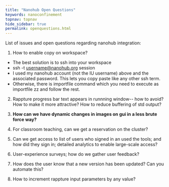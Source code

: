 ```yaml
---
title: "Nanohub Open Questions"
keywords: nanoconfinement
topnav: topnav
hide_sidebar: true
permalink: openquestions.html
---
```


List of issues and open questions regarding nanohub integration:

1. How to enable copy on workspace?

* The best solution is to ssh into your workspace 
* ssh -t username@nanohub.org session
* I used my nanohub account (not the IU username) above and the associated password. This lets you copy paste like any other ssh term.
* Otherwise, there is importfile command which you need to execute as importfile zz and follow the rest.

2. Rappture progress bar text appears in runnning window-- how to avoid? How to make it more attractive? How to reduce buffering of std output? 

3. **How can we have dynamic changes in images on gui in a less brute force way?**

4. For classroom teaching, can we get a reservation on the cluster?

5. Can we get access to list of users who signed in an used the tools; and how did they sign in; detailed analytics to enable large-scale access?
6. User-experience surveys; how do we gather user feedback?
7. How does the user know that a new version has been updated? Can you automate this?

8. How to increment rappture input parameters by any value?
